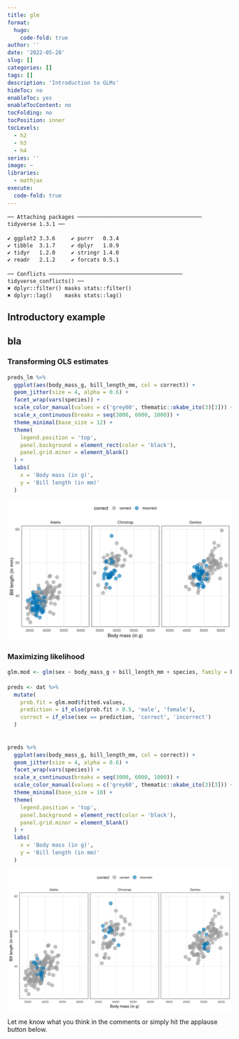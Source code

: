 ```yaml
---
title: glm
format: 
  hugo:
    code-fold: true
author: ''
date: '2022-05-28'
slug: []
categories: []
tags: []
description: 'Introduction to GLMs'
hideToc: no
enableToc: yes
enableTocContent: no
tocFolding: no
tocPosition: inner
tocLevels:
  - h2
  - h3
  - h4
series: ''
image: ~
libraries:
  - mathjax
execute: 
  code-fold: true
---
```




    ── Attaching packages ─────────────────────────────────────── tidyverse 1.3.1 ──

    ✔ ggplot2 3.3.6     ✔ purrr   0.3.4
    ✔ tibble  3.1.7     ✔ dplyr   1.0.9
    ✔ tidyr   1.2.0     ✔ stringr 1.4.0
    ✔ readr   2.1.2     ✔ forcats 0.5.1

    ── Conflicts ────────────────────────────────────────── tidyverse_conflicts() ──
    ✖ dplyr::filter() masks stats::filter()
    ✖ dplyr::lag()    masks stats::lag()

## Introductory example

## bla

<div class="panel-tabset">

### Transforming OLS estimates

``` r
preds_lm %>% 
  ggplot(aes(body_mass_g, bill_length_mm, col = correct)) +
  geom_jitter(size = 4, alpha = 0.6) +
  facet_wrap(vars(species)) +
  scale_color_manual(values = c('grey60', thematic::okabe_ito(3)[3])) +
  scale_x_continuous(breaks = seq(3000, 6000, 1000)) +
  theme_minimal(base_size = 12) +
  theme(
    legend.position = 'top', 
    panel.background = element_rect(color = 'black'),
    panel.grid.minor = element_blank()
  ) +
  labs(
    x = 'Body mass (in g)',
    y = 'Bill length (in mm)'
  )
```

<img src="index_files/figure-gfm/unnamed-chunk-2-1.png" width="768" />

### Maximizing likelihood

``` r
glm.mod <- glm(sex ~ body_mass_g + bill_length_mm + species, family = binomial, data = dat)

preds <- dat %>% 
  mutate(
    prob.fit = glm.mod$fitted.values,
    prediction = if_else(prob.fit > 0.5, 'male', 'female'),
    correct = if_else(sex == prediction, 'correct', 'incorrect')
  )


preds %>% 
  ggplot(aes(body_mass_g, bill_length_mm, col = correct)) +
  geom_jitter(size = 4, alpha = 0.6) +
  facet_wrap(vars(species)) +
  scale_x_continuous(breaks = seq(3000, 6000, 1000)) +
  scale_color_manual(values = c('grey60', thematic::okabe_ito(3)[3])) +
  theme_minimal(base_size = 10) +
  theme(
    legend.position = 'top', 
    panel.background = element_rect(color = 'black'),
    panel.grid.minor = element_blank()
  ) +
  labs(
    x = 'Body mass (in g)',
    y = 'Bill length (in mm)'
  )
```

<img src="index_files/figure-gfm/unnamed-chunk-3-1.png" width="768" />

</div>

Let me know what you think in the comments or simply hit the applause button below.
